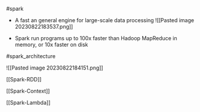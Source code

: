#spark
- A fast an general engine for large-scale data processing ![[Pasted image 20230822183537.png]]

- Spark run programs up to 100x faster than Hadoop MapReduce in memory, or 10x faster on disk

#spark_architecture

![[Pasted image 20230822184151.png]]


[[Spark-RDD]]

[[Spark-Context]]


[[Spark-Lambda]]


